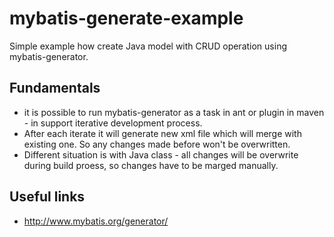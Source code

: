 # mybatis-generate-example
Simple example how create Java model with CRUD operation using mybatis-generator.

## Fundamentals
* it is possible to run mybatis-generator as a task in ant or plugin in maven - in support iterative development process. 
* After each iterate it will generate new xml file which will merge with existing one. So any changes made before won't be overwritten. 
* Different situation is with Java class - all changes will be overwrite during build proess, so changes have to be marged manually. 

## Useful links
* http://www.mybatis.org/generator/
